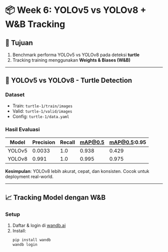 # 📦 Week 6: YOLOv5 vs YOLOv8 + W&B Tracking

## 🎯 Tujuan
1. Benchmark performa YOLOv5 vs YOLOv8 pada deteksi **turtle**
2. Tracking training menggunakan **Weights & Biases (W&B)**

---

## 🐢 YOLOv5 vs YOLOv8 - Turtle Detection

### Dataset
- Train: `turtle-1/train/images`
- Valid: `turtle-1/valid/images`
- Config: `turtle-1/data.yaml`

### Hasil Evaluasi

| Model   | Precision | Recall | mAP@0.5 | mAP@0.5:0.95 |
|---------|-----------|--------|---------|--------------|
| YOLOv5  | 0.0033    | 1.0    | 0.938   | 0.429        |
| YOLOv8  | 0.991     | 1.0    | 0.995   | 0.975        |

**Kesimpulan**: YOLOv8 lebih akurat, cepat, dan konsisten. Cocok untuk deployment real-world.

---

## 📈 Tracking Model dengan W&B

### Setup
1. Daftar & login di [wandb.ai](https://wandb.ai)
2. Install:
   ```bash
   pip install wandb
   wandb login

